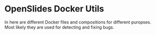 # OpenSlides Docker Utils

In here are different Docker files and compositions for different puropses. Most likely they are used for detecting and fixing bugs.
